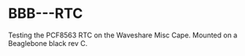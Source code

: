 # BBB---RTC
Testing the PCF8563 RTC on the Waveshare Misc Cape.  Mounted on a Beaglebone black rev C.
